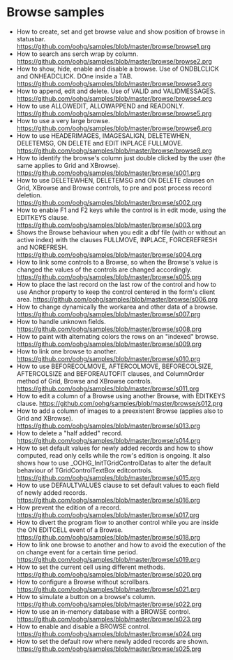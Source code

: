 # Browse samples

* How to create, set and get browse value and show position of browse in statusbar.<br>
https://github.com/oohg/samples/blob/master/browse/browse1.prg
* How to search ans serch wrap by column.<br>
https://github.com/oohg/samples/blob/master/browse/browse2.prg
* How to show, hide, enable and disable a browse. Use of ONDBLCLICK and ONHEADCLICK. DOne inside a TAB.<br>
https://github.com/oohg/samples/blob/master/browse/browse3.prg
* How to append, edit and delete. Use of VALID and VALIDMESSAGES.<br>
https://github.com/oohg/samples/blob/master/browse/browse4.prg
* How to use ALLOWEDIT, ALLOWAPPEND and READONLY.<br>
https://github.com/oohg/samples/blob/master/browse/browse5.prg
* How to use a very large browse.<br>
https://github.com/oohg/samples/blob/master/browse/browse6.prg
* How to use HEADERIMAGES, IMAGESALIGN, DELETEWHEN, DELETEMSG, ON DELETE and EDIT INPLACE FULLMOVE.<br>
https://github.com/oohg/samples/blob/master/browse/browse8.prg
* How to identify the browse's column just double clicked by the user (the same applies to Grid and XBrowse).<br>
https://github.com/oohg/samples/blob/master/browse/s001.prg
* How to use DELETEWHEN, DELETEMSG and ON DELETE clauses on Grid, XBrowse and Browse controls, to pre and post process record deletion.
https://github.com/oohg/samples/blob/master/browse/s002.prg
* How to enable F1 and F2 keys while the control is in edit mode, using the EDITKEYS clause.
https://github.com/oohg/samples/blob/master/browse/s003.prg
* Shows the Browse behaviour when you edit a dbf file (with or without an active index) with the clauses FULLMOVE, INPLACE, FORCEREFRESH and NOREFRESH.
https://github.com/oohg/samples/blob/master/browse/s004.prg
* How to link some controls to a Browse, so when the Browse's value is changed the values of the controls are changed accordingly.
https://github.com/oohg/samples/blob/master/browse/s005.prg
* How to place the last record on the last row of the control and how to use Anchor property to keep the control centered in the form's client area.
https://github.com/oohg/samples/blob/master/browse/s006.prg
* How to change dynamically the workarea and other data of a browse.
https://github.com/oohg/samples/blob/master/browse/s007.prg
* How to handle unknown fields.
https://github.com/oohg/samples/blob/master/browse/s008.prg
* How to paint with alternating colors the rows on an "indexed" browse.
https://github.com/oohg/samples/blob/master/browse/s009.prg
* How to link one browse to another.
https://github.com/oohg/samples/blob/master/browse/s010.prg
* How to use BEFORECOLMOVE, AFTERCOLMOVE, BEFORECOLSIZE, AFTERCOLSIZE and BEFOREAUTOFIT clauses, and ColumnOrder method of Grid, Browse and XBrowse controls.
https://github.com/oohg/samples/blob/master/browse/s011.prg
* How to edit a column of a Browse using another Browse, with EDITKEYS clause.
https://github.com/oohg/samples/blob/master/browse/s012.prg
* How to add a column of images to a preexistent Browse (applies also to Grid and XBrowse).
https://github.com/oohg/samples/blob/master/browse/s013.prg
* How to delete a "half added" record.
https://github.com/oohg/samples/blob/master/browse/s014.prg
* How to set default values for newly added records and how to show computed, read only cells while the row's edition is ongoing. It also shows how to use _OOHG_InitTGridControlDatas to alter the default behaviour of TGridControlTextBox editcontrols.
https://github.com/oohg/samples/blob/master/browse/s015.prg
* How to use DEFAULTVALUES clause to set default values to each field of newly added records.
https://github.com/oohg/samples/blob/master/browse/s016.prg
* How prevent the edition of a record.
https://github.com/oohg/samples/blob/master/browse/s017.prg
* How to divert the program flow to another control while you are inside the ON EDITCELL event of a Browse.
https://github.com/oohg/samples/blob/master/browse/s018.prg
* How to link one browse to another and how to avoid the execution of the on change event for a certain time period.
https://github.com/oohg/samples/blob/master/browse/s019.prg
* How to set the current cell using different methods.
https://github.com/oohg/samples/blob/master/browse/s020.prg
* How to configure a Browse without scrollbars.
https://github.com/oohg/samples/blob/master/browse/s021.prg
* How to simulate a button on a browse's column.
https://github.com/oohg/samples/blob/master/browse/s022.prg
* How to use an in-memory database with a BROWSE control.
https://github.com/oohg/samples/blob/master/browse/s023.prg
* How to enable and disable a BROWSE control.
https://github.com/oohg/samples/blob/master/browse/s024.prg
* How to set the default row where newly added records are shown.
https://github.com/oohg/samples/blob/master/browse/s025.prg
